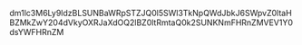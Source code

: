 dm1lc3M6Ly9ldzBLSUNBaWRpSTZJQ0l5SWl3TkNpQWdJbkJ6SWpvZ0ltaHBZMkZwY204dVkyOXRJaXdOQ2lBZ0ltRmtaQ0k2SUNKNmFHRnZMVEV1Y0dsYWFHRnZM
